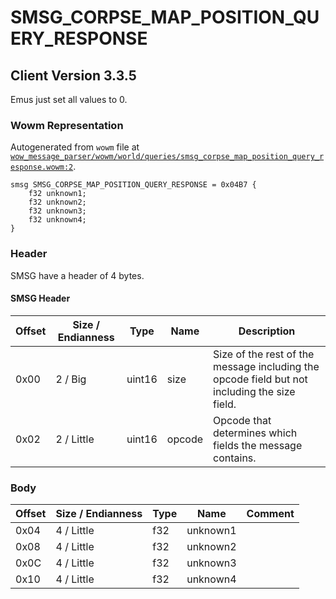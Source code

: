 # SMSG_CORPSE_MAP_POSITION_QUERY_RESPONSE

## Client Version 3.3.5

Emus just set all values to 0.

### Wowm Representation

Autogenerated from `wowm` file at [`wow_message_parser/wowm/world/queries/smsg_corpse_map_position_query_response.wowm:2`](https://github.com/gtker/wow_messages/tree/main/wow_message_parser/wowm/world/queries/smsg_corpse_map_position_query_response.wowm#L2).
```rust,ignore
smsg SMSG_CORPSE_MAP_POSITION_QUERY_RESPONSE = 0x04B7 {
    f32 unknown1;
    f32 unknown2;
    f32 unknown3;
    f32 unknown4;
}
```
### Header

SMSG have a header of 4 bytes.

#### SMSG Header

| Offset | Size / Endianness | Type   | Name   | Description |
| ------ | ----------------- | ------ | ------ | ----------- |
| 0x00   | 2 / Big           | uint16 | size   | Size of the rest of the message including the opcode field but not including the size field.|
| 0x02   | 2 / Little        | uint16 | opcode | Opcode that determines which fields the message contains.|

### Body

| Offset | Size / Endianness | Type | Name | Comment |
| ------ | ----------------- | ---- | ---- | ------- |
| 0x04 | 4 / Little | f32 | unknown1 |  |
| 0x08 | 4 / Little | f32 | unknown2 |  |
| 0x0C | 4 / Little | f32 | unknown3 |  |
| 0x10 | 4 / Little | f32 | unknown4 |  |


